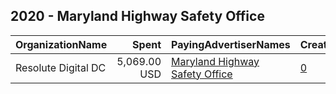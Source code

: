 ## 2020 - Maryland Highway Safety Office 
|OrganizationName|Spent|PayingAdvertiserNames|CreativeUrls|Impressions|Genders|AgeBrackets|CountryCodes|BillingAddresses|CandidateBallotInformation|
|:---|---:|:---|:---|---:|:---|:---|:---|:---|:---|
|Resolute Digital DC|5,069.00 USD|[Maryland Highway Safety Office](2020/Maryland_Highway_Safety_Office.md)|[0](https://www.snap.com/political-ads/asset/71379424609b9d188e7a14840374632c2df98c33d296079f7401a45d0f05720f?mediaType=mp4)|2,452,290||21+|united states|"PO Box 542008,Omaha,68154,US"||
